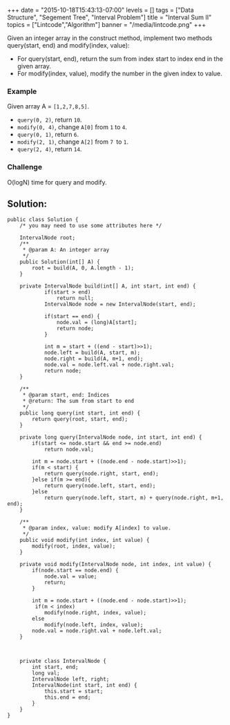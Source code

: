 +++
date = "2015-10-18T15:43:13-07:00"
levels = []
tags = ["Data Structure", "Segement Tree", "Interval Problem"]
title = "Interval Sum II"
topics = ["Lintcode","Algorithm"]
banner = "/media/lintcode.png"
+++

Given an integer array in the construct method, implement two methods query(start, end) and modify(index, value):

- For query(start, end), return the sum from index start to index end in the given array.
- For modify(index, value), modify the number in the given index to value.
<!--more-->

### Example
Given array A = `[1,2,7,8,5]`.

- `query(0, 2)`, return `10`.
- `modify(0, 4)`, change `A[0]` from `1` to `4`.
- `query(0, 1)`, return `6`.
- `modify(2, 1)`, change `A[2]` from `7 `to `1`.
- `query(2, 4)`, return `14`.

### Challenge
O(logN) time for query and modify.

## Solution:
```
public class Solution {
    /* you may need to use some attributes here */
    
    IntervalNode root;
    /**
     * @param A: An integer array
     */
    public Solution(int[] A) {
        root = build(A, 0, A.length - 1);
    }
    
    private IntervalNode build(int[] A, int start, int end) {
            if(start > end)
                return null;
            IntervalNode node = new IntervalNode(start, end);
            
            if(start == end) {
                node.val = (long)A[start];
                return node;
            }
                
            int m = start + ((end - start)>>1);
            node.left = build(A, start, m);
            node.right = build(A, m+1, end);
            node.val = node.left.val + node.right.val;
            return node;
    }
        
    /**
     * @param start, end: Indices
     * @return: The sum from start to end
     */
    public long query(int start, int end) {
        return query(root, start, end);
    }
        
    private long query(IntervalNode node, int start, int end) {
        if(start <= node.start && end >= node.end)
            return node.val;
            
        int m = node.start + ((node.end - node.start)>>1);
        if(m < start) {
            return query(node.right, start, end);
        }else if(m >= end){
            return query(node.left, start, end);
        }else
            return query(node.left, start, m) + query(node.right, m+1, end);
    }
    
    /**
     * @param index, value: modify A[index] to value.
     */
    public void modify(int index, int value) {
        modify(root, index, value);
    }
    
    private void modify(IntervalNode node, int index, int value) {
        if(node.start == node.end) {
            node.val = value;
            return;
        }
        
        int m = node.start + ((node.end - node.start)>>1);
         if(m < index) 
            modify(node.right, index, value);
        else
            modify(node.left, index, value);
        node.val = node.right.val + node.left.val;
    }
    
    
    
    private class IntervalNode {
	    int start, end;
	    long val;
	    IntervalNode left, right;
	    IntervalNode(int start, int end) {
	        this.start = start;
	        this.end = end;
		}
	}
}
```